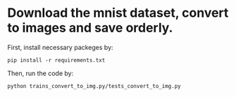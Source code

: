 # Download the mnist dataset, convert to images and save orderly.  

First, install necessary packeges by:
```
pip install -r requirements.txt
```

Then, run the code by:
```
python trains_convert_to_img.py/tests_convert_to_img.py
```

